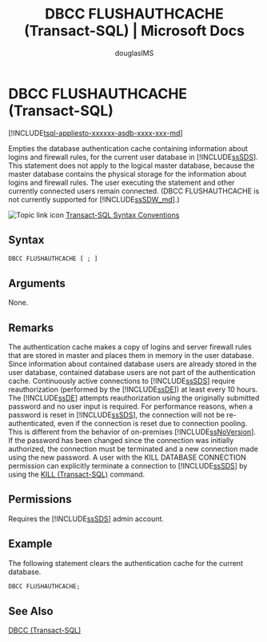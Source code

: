 ﻿---
title: "DBCC FLUSHAUTHCACHE (Transact-SQL) | Microsoft Docs"
ms.custom: ""
ms.date: "07/16/2017"
ms.prod: sql
ms.prod_service: "database-engine"
ms.reviewer: ""

ms.suite: "sql"
ms.technology: t-sql
ms.tgt_pltfrm: ""
ms.topic: "language-reference"
f1_keywords: 
  - "DBCC FLUSHAUTHCACHE"
  - "FLUSHAUTHCACHE"
  - "DBCC_FLUSHAUTHCACHE_TSQL"
  - "FLUSHAUTHCACHE_TSQL"
helpviewer_keywords: 
  - "DBCC FLUSHAUTHCACHE"
ms.assetid: 681ef31d-ceb9-4da5-86bf-bf1240df950f
caps.latest.revision: 11
author: "douglaslMS"
ms.author: "douglasl"
manager: craigg
monikerRange: "= azuresqldb-current || = sqlallproducts-allversions"
---
# DBCC FLUSHAUTHCACHE (Transact-SQL)
[!INCLUDE[tsql-appliesto-xxxxxx-asdb-xxxx-xxx-md](../../includes/tsql-appliesto-xxxxxx-asdb-xxxx-xxx-md.md)]

Empties the database authentication cache containing information about logins  and firewall rules,  for the current user database in [!INCLUDE[ssSDS](../../includes/sssds-md.md)]. This statement does not apply to the logical master database, because the master database contains the physical storage for the information about logins and firewall rules. The user executing the statement and other currently connected users remain connected. (DBCC FLUSHAUTHCACHE is not currently supported for [!INCLUDE[ssSDW_md](../../includes/sssdw-md.md)].)
 
![Topic link icon](../../database-engine/configure-windows/media/topic-link.gif "Topic link icon") [Transact-SQL Syntax Conventions](../../t-sql/language-elements/transact-sql-syntax-conventions-transact-sql.md)
  
## Syntax  
  
```sql
DBCC FLUSHAUTHCACHE [ ; ]  
```  
  
## Arguments  
None.
  
## Remarks  
The authentication cache makes a copy of logins and server firewall rules that are stored in master and places them in memory in the user database.  Since information about contained database users are already stored in the user database, contained database users are not part of the authentication cache.
Continuously active connections to [!INCLUDE[ssSDS](../../includes/sssds-md.md)] require reauthorization (performed by the [!INCLUDE[ssDE](../../includes/ssde-md.md)]) at least every 10 hours. The [!INCLUDE[ssDE](../../includes/ssde-md.md)] attempts reauthorization using the originally submitted password and no user input is required. For performance reasons, when a password is reset in [!INCLUDE[ssSDS](../../includes/sssds-md.md)], the connection will not be re-authenticated, even if the connection is reset due to connection pooling. This is different from the behavior of on-premises [!INCLUDE[ssNoVersion](../../includes/ssnoversion-md.md)]. If the password has been changed since the connection was initially authorized, the connection must be terminated and a new connection made using the new password. A user with the KILL DATABASE CONNECTION permission can explicitly terminate a connection to [!INCLUDE[ssSDS](../../includes/sssds-md.md)] by using the [KILL &#40;Transact-SQL&#41;](../../t-sql/language-elements/kill-transact-sql.md) command.
  
## Permissions  
Requires the [!INCLUDE[ssSDS](../../includes/sssds-md.md)] admin account.
  
## Example  
The following statement clears the authentication cache for the current database.
  
```sql
DBCC FLUSHAUTHCACHE;  
```  
  
## See Also  
[DBCC &#40;Transact-SQL&#41;](../../t-sql/database-console-commands/dbcc-transact-sql.md)
  
  
